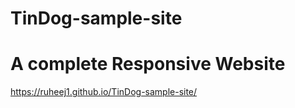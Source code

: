 # TinDog-sample-site

# A complete Responsive Website

https://ruheej1.github.io/TinDog-sample-site/
